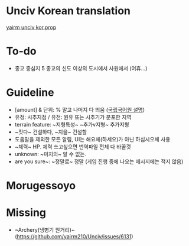 # Unciv Korean translation
[yairm unciv kor.prop](https://github.com/yairm210/Unciv/blob/master/android/assets/jsons/translations/Korean.properties)

# To-do
- 종교 중심지 5 종교의 신도 이상의 도시에서 사원에서 (어휴...)

# Guideline
- [amount] & 단위: % 말고 나머지 다 띄움 ([국립국어원 설명](https://www.korean.go.kr/front/onlineQna/onlineQnaView.do?mn_id=216&qna_seq=117010))
- 유정: 시추지점 / 유전: 원유 또는 시추기가 분포한 지역
- terrain feature: ~지형특성~ ~추가v지형~ 추가지형
- ~짓다~ 건설하다, ~지을~ 건설할
- 도움말을 제외한 모든 알림, UI는 해요체(하세요)가 아닌 하십시오체 사용
- ~체력~ HP. 체력 쓰고싶으면 번역파일 전체 다 바꿀것
- unknown: ~미지의~ 알 수 없는.
- are you sure~: ~정말로~ 정말 (게임 진행 중에 나오는 메시지에는 적지 않음)

# Morugessoyo

# Missing
- ~Archery(냉병기 원거리)~ (https://github.com/yairm210/Unciv/issues/6131)

